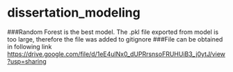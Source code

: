 # dissertation_modeling

###Random Forest is the best model. The .pkl file exported from model is too large, therefore the file was added to gitignore
###File can be obtained in following link https://drive.google.com/file/d/1eE4ulNx0_dUPRrsnsoFRUHUiB3_j0ytJ/view?usp=sharing